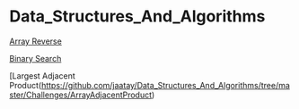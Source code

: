 # Data_Structures_And_Algorithms

[Array Reverse](https://github.com/jaatay/Data_Structures_And_Algorithms/tree/master/Challenges/ArrayReverse)

[Binary Search](https://github.com/jaatay/Data_Structures_And_Algorithms/tree/master/Challenges/BinarySearch)

[Largest Adjacent Product(https://github.com/jaatay/Data_Structures_And_Algorithms/tree/master/Challenges/ArrayAdjacentProduct)
